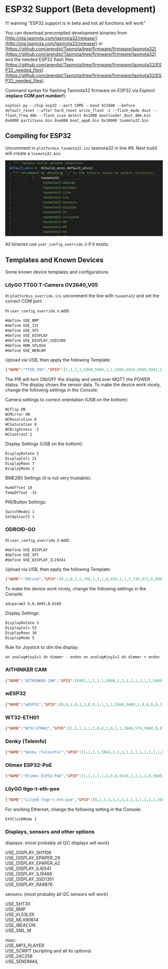 # ESP32 Support (Beta development)

!!! warning "ESP32 support is in beta and not all functions will work"

You can download precompiled development binaries from [http://ota.tasmota.com/tasmota32/release/](http://ota.tasmota.com/tasmota32/release/) or [https://github.com/arendst/Tasmota/tree/firmware/firmware/tasmota32](https://github.com/arendst/Tasmota/tree/firmware/firmware/tasmota32) and the needed ESP32 flash files [https://github.com/arendst/Tasmota/tree/firmware/firmware/tasmota32/ESP32_needed_files](https://github.com/arendst/Tasmota/tree/firmware/firmware/tasmota32/ESP32_needed_files).

Command syntax for flashing Tasmota32 firmware on ESP32 via Esptool (**replace COM port number!**):
```
esptool.py --chip esp32 --port COM5 --baud 921600 --before default_reset --after hard_reset write_flash -z --flash_mode dout --flash_freq 40m --flash_size detect 0x1000 bootloader_dout_40m.bin 0x8000 partitions.bin 0xe000 boot_app0.bin 0x10000 tasmota32.bin
```

## Compiling for ESP32

Uncomment in `platformio_tasmota32.ini` tasmota32 in line #9. Next build will create a `tasmota32.bin`. 

![platformio_override.ini](_media/esp32-pio.jpg)

All binaries use `user_config_override.h` if it exists.

## Templates and Known Devices

Some known device templates and configurations

### LilyGO TTGO T-Camera OV2640_V05

In `platformio_override.ini` uncomment the line with `tasmota32` and set the correct COM port. 

In `user_config_override.h` add:
```
#define USE_BMP
#define USE_I2C
#define USE_SPI
#define USE_DISPLAY
#define USE_DISPLAY_SSD1306
#define HOW_SPLASH
#define USE_WEBCAM
```

Upload via USB, then apply the following Template:

```json
{"NAME":"TTGO_V05","GPIO":[1,1,1,1,5090,5088,1,1,5056,5024,5089,5091,1,1,5092,5184,0,640,608,5093,0,5152,4928,5120,0,0,0,0,4992,160,32,1,5094,0,0,5095],"FLAG":0,"BASE":2}
```

The PIR will turn ON/OFF the display and send over MQTT the POWER status. The display shows the sensor data.
To make the device work nicely, change the following settings in the Console:

Camera settings to correct orientation (USB on the bottom):
```
WCFlip ON
WCMirror ON
WCResolution 6
WCSaturation 0
WCBrightness -1
WCContrast 1
```

Display Settings (USB on the bottom):
```
DisplayRotate 2
DisplayCols 21
DisplayRows 7
DisplayMode 2
```

BME280 Settings (it is not very trustable):
```
HumOffset 10
TempOffset -15
```

PIR/Button Settings:
```
SwitchMode1 1
SetOption73 1
```

### ODROID-GO

In `user_config_override.h` add:
```
#define USE_DISPLAY
#define USE_SPI
#define USE_DISPLAY_ILI9341
```

Upload via USB, then apply the following Template:

```json
{"NAME":"Odroid","GPIO":[0,1,0,1,1,768,1,1,1,0,416,1,1,1,736,672,0,800,1,704,0,1,1,0,0,0,0,0,0,0,4704,3329,4866,0,0,0],"FLAG":0,"BASE":1}
```

To make the device work nicely, change the following settings in the Console:

```
adcparam3 6,0,4095,0,6160
```

Display Settings:
```
DisplayRotate 3
DisplayCols 53
DisplayRows 30
DisplayMode 5
```


Rule for Joystick to dim the display:
```
on analog#joy2=1 do dimmer - endon on analog#joy2=2 do dimmer + endon
```

### AITHINKER CAM

```json
{"NAME":"AITHINKER CAM","GPIO":[4992,1,1,1,1,5088,1,1,1,1,1,1,1,1,5089,5090,0,5091,5184,5152,0,5120,5024,5056,0,0,0,0,4928,1,5094,5095,5092,0,0,5093],"FLAG":0,"BASE":1}
```

### wESP32

```json
{"NAME":"wESP32","GPIO":[0,0,1,0,1,1,0,0,1,1,1,1,5568,5600,1,0,0,0,0,1,0,0,0,0,0,0,0,0,1,1,1,1,1,0,0,1],"FLAG":0,"BASE":1}

```

### WT32-ETH01

```json
{"NAME":"WT32-ETH01","GPIO":[1,1,1,1,1,1,0,0,1,0,1,1,3840,576,5600,0,0,0,0,5568,0,0,0,0,0,0,0,0,1,1,0,1,1,0,0,1],"FLAG":0,"BASE":1}
```

### Denky (Teleinfo)

```json
{"NAME":"Denky (Teleinfo)","GPIO":[1,1,1,1,5664,1,1,1,1,1,1,1,1,1,1,1,0,1,1,1,0,1376,1,1,0,0,0,0,1,5632,1,1,1,0,0,1],"FLAG":0,"BASE":1}
```

### Olimex ESP32-PoE

```json
{"NAME":"Olimex ESP32-PoE","GPIO":[1,1,1,1,1,1,0,0,5536,1,1,1,1,0,5600,0,0,0,0,5568,0,0,0,0,0,0,0,0,1,1,1,1,1,0,0,1],"FLAG":0,"BASE":1}
```

### LilyGO ttgo-t-eth-poe

```json
{"NAME":"LilyGO ttgo-t-eth-poe","GPIO":[0,1,1,1,1,1,1,1,1,1,1,1,1,1,5600,1,0,1,1,5568,0,1,1,1,0,0,0,0,1,1,1,1,1,0,0,1],"FLAG":0,"BASE":1}
```

For working Ethernet, change the following setting in the Console:
```
EthClockMode 1
```


### Displays, sensors and other options 

displays: (most probably all I2C displays will work)    

USE_DISPLAY_SH1106  
USE_DISPLAY_EPAPER_29  
USE_DISPLAY_EPAPER_42  
USE_DISPLAY_ILI9341  
USE_DISPLAY_ILI9488  
USE_DISPLAY_SSD1351  
USE_DISPLAY_RA8876  


sensors:  (most probably all I2C sensors will work)    

USE_SHT3X  
USE_BMP  
USE_VL53L0X  
USE_MLX90614  
USE_IBEACON  
USE_SML_M  

misc:  
USE_MP3_PLAYER  
USE_SCRIPT (scripting and all its options)  
USE_24C256  
USE_SENDMAIL  



